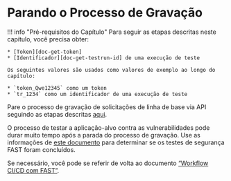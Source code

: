 [doc-get-token]:                    prerequisites.md#anchor-token
[doc-get-testrun-id]:               node-deployment.md#obtaining-a-test-run

[doc-about-recording]:              ../operations/internals.md#test-run
[doc-stop-recording]:               ../operations/stop-recording.md#stopping-the-recording-process-via-api
[doc-waiting-for-tests]:            waiting-for-tests.md

[doc-integration-overview]:         integration-overview.md

# Parando o Processo de Gravação

!!! info "Pré-requisitos do Capítulo"
    Para seguir as etapas descritas neste capítulo, você precisa obter:
        
    * [Token][doc-get-token]
    * [Identificador][doc-get-testrun-id] de uma execução de teste
    
    Os seguintes valores são usados ​​como valores de exemplo ao longo do capítulo:

    * `token_Qwe12345` como um token
    * `tr_1234` como um identificador de uma execução de teste

Pare o processo de gravação de solicitações de linha de base via API seguindo as etapas descritas [aqui][doc-stop-recording].

O processo de testar a aplicação-alvo contra as vulnerabilidades pode durar muito tempo após a parada do processo de gravação. Use as informações de [este documento][doc-waiting-for-tests] para determinar se os testes de segurança FAST foram concluídos.

Se necessário, você pode se referir de volta ao documento [“Workflow CI/CD com FAST”][doc-integration-overview].